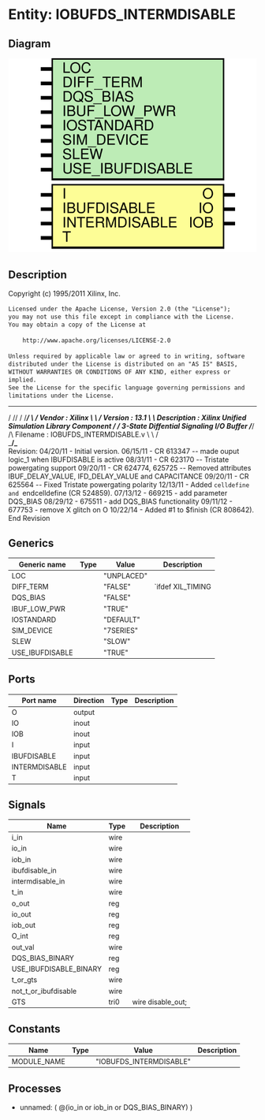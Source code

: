 # Entity: IOBUFDS_INTERMDISABLE

## Diagram

![Diagram](IOBUFDS_INTERMDISABLE.svg "Diagram")
## Description

   Copyright (c) 1995/2011 Xilinx, Inc.
 
    Licensed under the Apache License, Version 2.0 (the "License");
    you may not use this file except in compliance with the License.
    You may obtain a copy of the License at
 
        http://www.apache.org/licenses/LICENSE-2.0
 
    Unless required by applicable law or agreed to in writing, software
    distributed under the License is distributed on an "AS IS" BASIS,
    WITHOUT WARRANTIES OR CONDITIONS OF ANY KIND, either express or implied.
    See the License for the specific language governing permissions and
    limitations under the License.
   ____  ____
  /   /\/   /
 /___/  \  /    Vendor : Xilinx
 \   \   \/     Version : 13.1
  \   \         Description : Xilinx Unified Simulation Library Component
  /   /                  3-State Diffential Signaling I/O Buffer
 /___/   /\     Filename : IOBUFDS_INTERMDISABLE.v
 \   \  /  \
  \___\/\___\
 Revision:
    04/20/11 - Initial version.
    06/15/11 - CR 613347 -- made ouput logic_1 when IBUFDISABLE is active
    08/31/11 - CR 623170 -- Tristate powergating support
    09/20/11 - CR 624774, 625725 -- Removed attributes IBUF_DELAY_VALUE, IFD_DELAY_VALUE and CAPACITANCE
    09/20/11 - CR 625564 -- Fixed Tristate powergating polarity
    12/13/11 - Added `celldefine and `endcelldefine (CR 524859).
    07/13/12 - 669215 - add parameter DQS_BIAS
    08/29/12 - 675511 - add DQS_BIAS functionality
    09/11/12 - 677753 - remove X glitch on O
    10/22/14 - Added #1 to $finish (CR 808642).
 End Revision
 
## Generics

| Generic name    | Type | Value      | Description        |
| --------------- | ---- | ---------- | ------------------ |
| LOC             |      | "UNPLACED" |                    |
| DIFF_TERM       |      | "FALSE"    | `ifdef XIL_TIMING  |
| DQS_BIAS        |      | "FALSE"    |                    |
| IBUF_LOW_PWR    |      | "TRUE"     |                    |
| IOSTANDARD      |      | "DEFAULT"  |                    |
| SIM_DEVICE      |      | "7SERIES"  |                    |
| SLEW            |      | "SLOW"     |                    |
| USE_IBUFDISABLE |      | "TRUE"     |                    |
## Ports

| Port name     | Direction | Type | Description |
| ------------- | --------- | ---- | ----------- |
| O             | output    |      |             |
| IO            | inout     |      |             |
| IOB           | inout     |      |             |
| I             | input     |      |             |
| IBUFDISABLE   | input     |      |             |
| INTERMDISABLE | input     |      |             |
| T             | input     |      |             |
## Signals

| Name                   | Type | Description        |
| ---------------------- | ---- | ------------------ |
| i_in                   | wire |                    |
| io_in                  | wire |                    |
| iob_in                 | wire |                    |
| ibufdisable_in         | wire |                    |
| intermdisable_in       | wire |                    |
| t_in                   | wire |                    |
| o_out                  | reg  |                    |
| io_out                 | reg  |                    |
| iob_out                | reg  |                    |
| O_int                  | reg  |                    |
| out_val                | wire |                    |
| DQS_BIAS_BINARY        | reg  |                    |
| USE_IBUFDISABLE_BINARY | reg  |                    |
| t_or_gts               | wire |                    |
| not_t_or_ibufdisable   | wire |                    |
| GTS                    | tri0 | wire disable_out;  |
## Constants

| Name        | Type | Value                   | Description |
| ----------- | ---- | ----------------------- | ----------- |
| MODULE_NAME |      | "IOBUFDS_INTERMDISABLE" |             |
## Processes
- unnamed: ( @(io_in or iob_in or DQS_BIAS_BINARY) )
